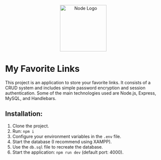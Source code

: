 <p align="center">
  <a href="https://nodejs.org/es" target="blank">
    <img src="https://www.svgrepo.com/show/303266/nodejs-icon-logo.svg" width="150" alt="Node Logo" />
  </a>
</p>

# My Favorite Links
This project is an application to store your favorite links. It consists of a CRUD system and includes simple password encryption and session authentication. Some of the main technologies used are Node.js, Express, MySQL, and Handlebars.  

## Installation:
1. Clone the project.  
2. Run: ```npm i```  
3. Configure your environment variables in the ```.env``` file.  
4. Start the database (I recommend using XAMPP).  
5. Use the ```db.sql``` file to recreate the database.  
6. Start the application: ```npm run dev``` (default port: 4000).

